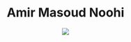 <h1 align="center">Amir Masoud Noohi</h1>
<p align="center">
  <img src="https://komarev.com/ghpvc/?username=amirmnoohi&color=blueviolet&style=flat">
</p>

